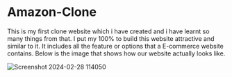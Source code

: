 # Amazon-Clone
This is my first clone website which i have created and i have learnt so many things from that. I put my 100% to build this website attractive and similar to it. It includes all the feature or options that a E-commerce website contains.
Below is the image that shows how our website actually looks like.

![Screenshot 2024-02-28 114050](https://github.com/PiyushNagose/Amazon-Clone/assets/140475543/111771c8-2c4e-4355-ae7a-9f1a219b50cb)

